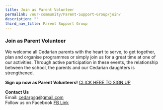 ```yaml
---
title: Join as Parent Volunteer
permalink: /our-community/Parent-Support-Group/join/
description: ""
third_nav_title: Parent Support Group
---
```

### Join as Parent Volunteer

We welcome all Cedarian parents with the heart to serve, to get together, plan and organise programmes or simply join us for a great time at one of our activities. Through active participation in these events, the relationship between the school, the parents and our Cedarian daughters is strengthened.  
  
**Sign up now as Parent Volunteers!** [CLICK HERE TO SIGN UP](http://gotoqr.com/a/apnlvwrg)  
  
**Contact Us**  
Email: [cedarpsg@gmail.com](mailto:cedarpsg@gmail.com)  
Follow us on Facebook [FB Link](http://www.facebook.com/cedarpsg/)